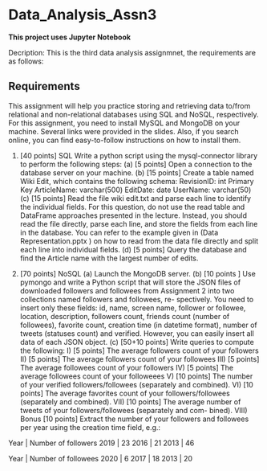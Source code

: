 # Data_Analysis_Assn3

**This project uses Jupyter Notebook**

Decription: This is the third data analysis assignmnet, the requirements are as follows: 

## Requirements

This assignment will help you practice storing and retrieving data to/from relational and non-relational
databases using SQL and NoSQL, respectively.
For this assignment, you need to install MySQL and MongoDB on your machine. Several links were
provided in the slides. Also, if you search online, you can find easy-to-follow instructions on how to install
them.
1. [40 points] SQL
Write a python script using the mysql-connector library to perform the following steps:
(a) [5 points] Open a connection to the database server on your machine.
(b) [15 points] Create a table named Wiki Edit, which contains the following schema:
RevisionID: int Primary Key
ArticleName: varchar(500)
EditDate: date
UserName: varchar(50)
(c) [15 points] Read the file wiki edit.txt and parse each line to identify the individual fields. For this
question, do not use the read table and DataFrame approaches presented in the lecture. Instead,
you should read the file directly, parse each line, and store the fields from each line in the database.
You can refer to the example given in (Data Representation.pptx ) on how to read from the data file
directly and split each line into individual fields.
(d) [5 points] Query the database and find the Article name with the largest number of edits.

2. [70 points] NoSQL
(a) Launch the MongoDB server.
(b) [10 points ] Use pymongo and write a Python script that will store the JSON files of downloaded
followers and followees from Assignment 2 into two collections named followers and followees, re-
spectively. You need to insert only these fields: id, name, screen name, follower or followee,
location, description, followers count, friends count (number of followees), favorite count,
creation time (in datetime format), number of tweets (statuses count) and verified. However,
you can easily insert all data of each JSON object.
(c) [50+10 points] Write queries to compute the following:
I) [5 points] The average followers count of your followers
II) [5 points] The average followers count of your followees
III) [5 points] The average followees count of your followers
IV) [5 points] The average followees count of your followeees
V) [10 points] The number of your verified followers/followees (separately and combined).
VI) [10 points] The average favorites count of your followers/followees (separately and combined).
VII) [10 points] The average number of tweets of your followers/followees (separately and com-
bined).
VIII) Bonus [10 points] Extract the number of your followers and followees per year using the
creation time field, e.g.:

Year | Number of followers
2019 | 23
2016 | 21
2013 | 46

Year | Number of followees
2020 | 6
2017 | 18
2013 | 20
